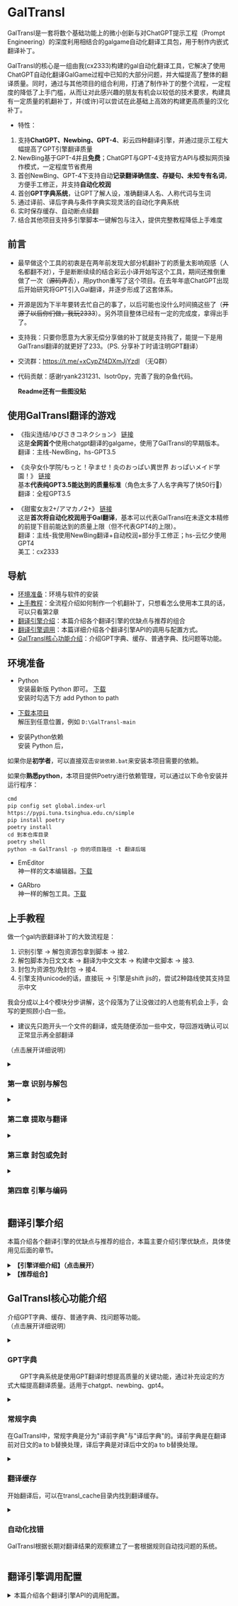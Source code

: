# GalTransl
  GalTransl是一套将数个基础功能上的微小创新与对ChatGPT提示工程（Prompt Engineering）的深度利用相结合的galgame自动化翻译工具包，用于制作内嵌式翻译补丁。   
   
  GalTransl的核心是一组由我(cx2333)构建的gal自动化翻译工具，它解决了使用ChatGPT自动化翻译GalGame过程中已知的大部分问题，并大幅提高了整体的翻译质量。同时，通过与其他项目的组合利用，打通了制作补丁的整个流程，一定程度的降低了上手门槛，从而让对此感兴趣的朋友有机会以较低的技术要求，构建具有一定质量的机翻补丁，并(或许)可以尝试在此基础上高效的构建更高质量的汉化补丁。  

  * 特性：   
  1. 支持**ChatGPT、Newbing、GPT-4**、彩云四种翻译引擎，并通过提示工程大幅提高了GPT引擎翻译质量   
  2. NewBing基于GPT-4并且**免费**；ChatGPT与GPT-4支持官方API与模拟网页操作模式，一定程度节省费用   
  3. 首创NewBing、GPT-4下支持自动**记录翻译确信度、存疑句、未知专有名词**，方便手工修正，并支持**自动化校润**   
  4. 首创**GPT字典系统**，让GPT了解人设，准确翻译人名、人称代词与生词   
  5. 通过译前、译后字典与条件字典实现灵活的自动化字典系统   
  6. 实时保存缓存、自动断点续翻   
  7. 结合其他项目支持多引擎脚本一键解包与注入，提供完整教程降低上手难度   

## 前言
* 最早做这个工具的初衷是在两年前发现大部分机翻补丁的质量太影响观感（人名都翻不对），于是断断续续的结合彩云小译开始写这个工具，期间还推倒重做了一次（~~源码弄丢~~），用python重写了这个项目。在去年年底ChatGPT出现后开始研究将GPT引入Gal翻译，并逐步形成了这套体系。   

* 开源是因为下半年要转去忙自己的事了，以后可能也没什么时间搞这些了（~~开源了以后你们做，我玩2333~~）。另外项目整体已经有一定的完成度，拿得出手了。   
   
* 支持我：只要你愿意为大家无偿分享做的补丁就是支持我了，能提一下是用GalTransl翻译的就更好了233。（PS. 分享补丁时请注明GPT翻译）   

* 交流群：https://t.me/+xCypZf4DXmJjYzdl （无Q群）   

* 代码贡献：感谢ryank231231、Isotr0py，完善了我的杂鱼代码。   

  **Readme还有一些图没贴**

## 使用GalTransl翻译的游戏

* 《指尖连结/ゆびさきコネクション》 [链接](https://tieba.baidu.com/p/8282814801?pid=146960460177)   
这是**全网首个**使用chatgpt翻译的galgame，使用了GalTransl的早期版本。  
翻译：主线-NewBing，hs-GPT3.5   

* 《炎孕女仆学院/もっと！孕ませ！炎のおっぱい異世界 おっぱいメイド学園！》 [链接](https://www.2dfan.com/downloads/16362)   
基本**代表纯GPT3.5能达到的质量标准**（角色太多了人名字典写了快50行🤣）   
翻译：全程GPT3.5   

* 《甜蜜女友2+/アマカノ2+》 [链接](https://www.2dfan.com/downloads/16596)   
这是**首次将自动化校润用于Gal翻译**，基本可以代表GalTransl在未逐文本精修的前提下目前能达到的质量上限（但不代表GPT4的上限）。   
翻译：主线-我使用NewBing翻译+自动校润+部分手工修正；hs-云忆夕使用GPT4   
美工：cx2333   

## 导航
* [环境准备](https://github.com/XD2333/GalTransl#环境准备)：环境与软件的安装   
* [上手教程](https://github.com/XD2333/GalTransl#上手教程)：全流程介绍如何制作一个机翻补丁，只想看怎么使用本工具的话，可以只看第2章   
* [翻译引擎介绍](https://github.com/XD2333/GalTransl#翻译引擎介绍)：本篇介绍各个翻译引擎的优缺点与推荐的组合   
* [翻译引擎调用](https://github.com/XD2333/GalTransl#翻译引擎调用配置)：本篇详细介绍各个翻译引擎API的调用与配置方式。   
* [GalTransl核心功能介绍](https://github.com/XD2333/GalTransl#galtransl核心功能介绍)：介绍GPT字典、缓存、普通字典、找问题等功能。  

## 环境准备
  * Python   
  安装最新版 Python 即可。 [下载](https://www.python.org/downloads/)   
  安装时勾选下方 add Python to path   
   
  * [下载本项目](https://github.com/XD2333/GalTransl/releases/)   
  解压到任意位置，例如 `D:\GalTransl-main`

  * 安装Python依赖   
  安装 Python 后，
  
  如果你是**初学者**，可以直接双击`安装依赖.bat`来安装本项目需要的依赖。

  如果你**熟悉python**，本项目提供Poetry进行依赖管理，可以通过以下命令安装并运行程序：

  ```
  cmd
  pip config set global.index-url https://pypi.tuna.tsinghua.edu.cn/simple
  pip install poetry
  poetry install
  cd 到本仓库目录
  poetry shell
  python -m GalTransl -p 你的项目路径 -t 翻译后端
  ```

  * EmEditor   
  神一样的文本编辑器。[下载](https://www.ghxi.com/emeditor.html)   
  
  * GARbro   
  神一样的解包工具。[下载](https://ghproxy.com/https://github.com/morkt/GARbro/releases/download/v1.5.44/GARbro-v1.5.44.2904.rar)   

## 上手教程
做一个gal内嵌翻译补丁的大致流程是：   
1. 识别引擎 -> 解包资源包拿到脚本 -> 接2.   
2. 解包脚本为日文文本 -> 翻译为中文文本 -> 构建中文脚本 -> 接3.   
3. 封包为资源包/免封包 -> 接4.
4. 引擎支持unicode的话，直接玩 -> 引擎是shift jis的，尝试2种路线使其支持显示中文   

我会分成以上4个模块分步讲解，这个段落为了让没做过的人也能有机会上手，会写的更照顾小白一些。   

* 建议先只跑开头一个文件的翻译，或先随便添加一些中文，导回游戏确认可以正常显示再全部翻译   
   
（点击展开详细说明）   
<details>

<summary> <b> 

### 第一章 识别与解包   
</b> </summary>
识别引擎其实很简单，通常来说，使用GARbro打开游戏目录内的任意资源包，在左下方的状态栏中就会显示引擎名称： 

或者，参考[资源包后缀表](https://morkt.github.io/GARbro/supported.html)，比较资源包的后缀。   

脚本一般在一些有明显关键字的资源包，或在资源包中明显关键字的目录内，例如：scene、scenario、message等字样。并且脚本通常是由许多明显分章节、分人物，有的还分出了主线和hs(例如带_h)，通常多翻找几个资源包就能找到。   

或者，参考[Dir-A佬的教程](https://space.bilibili.com/8144708/)   

特别的，针对新的krkrz引擎，GARbro已经无法打开资源包，可以用[KrkrzExtract项目](https://github.com/xmoezzz/KrkrzExtract/releases/tag/1.0.0.0)，将游戏拖到exe上启动。然后下一个全cg存档，直接把所有剧情ctrl一遍，也可以获取到脚本文件。   

</details>
<details>

<summary> <b> 

### 第二章 提取与翻译   
</b> </summary>
* **【2.1. 提取脚本文本】**   
&ensp;&ensp;&ensp;&ensp;通常情况下，本项目是结合[VNTextPatch工具](https://github.com/arcusmaximus/VNTranslationTools)来解包脚本的。 VNTextPatch是由外国大佬arcusmaximus开发的[支持许多引擎](https://github.com/arcusmaximus/VNTranslationTools#vntextpatch)脚本的提取与注入的通用工具。（但并不是这些引擎都能搞定了，实测有的游戏是会提取失败的）   
   
&ensp;&ensp;&ensp;&ensp;VNTextPatch是使用cmd操作的，为了降低上手难度，我搓了一个图形化的界面，你可以在项目的useful_tools/GalTransl_DumpInjector内找到，点击GalTransl_DumpInjector.exe运行。   
&ensp;&ensp;&ensp;&ensp;现在，你只需要选择日文脚本目录，然后选择保存提取的日文json的目录，这里一般将日文脚本放到叫script_jp的文件夹，再新建一个json_jp目录，用于存储提取出的脚本：   
![图1](./img/img_dumper.png)
&ensp;&ensp;&ensp;&ensp;在这里，需要明确一个概念：GalTransl全程是使用JSON格式输入、处理和输出的。[JSON是什么](http://c.biancheng.net/json/what-is-json.html)   
提取出来的json_jp文件打开是这个样子的：   
```json
[
  {
    "message": "わりと遠慮のない子らしい。でも、屈託のない明るさも\r\n相まってこういうのも悪くない。"
  },
  {
    "name": "咲來",
    "message": "「ってか、白鷺学園だったらあたしと一緒じゃん。\r\nセンパイだったんですねー」"
  }
]
```
&ensp;&ensp;&ensp;&ensp;其中，每个{}object(对象)是一句话，`message`是消息内容，如果object还带了`name`，说明是对话。不过可能并不是所有类型的脚本都可以带name提取，当可以带name时，GalTransl的翻译质量会更好。   
&ensp;&ensp;&ensp;&ensp;PS. GalTransl只支持指定格式的json文件输入，但并不是说GalTransl就与VNTextPatch工具绑定了，你完全可以通过其他工具提取出脚本文本，然后尝试使用"正则表达式模式"将其他格式的文本与json文本转换，但是需要一些正则经验。   

* **【2.2. GalTransl启动】**   
&ensp;&ensp;&ensp;&ensp;将本项目下载下来解压到任意位置（示例中默认为D盘根目录），在项目示例文件夹`sampleProject`中，找到示例配置文件`config.inc.yaml`，将其重命名为`config.yaml`。  

&ensp;&ensp;&ensp;&ensp;本教程使用GPT3.5官方API来举例。其他项目可参考下面[引擎使用]()章节，修改示例项目的`config.yaml`即可调用。   
&ensp;&ensp;&ensp;&ensp;先将所有提取出的日文json文件放入`sampleProject`内的`json_jp`文件夹中，然后用任意文本编辑器编辑`config.yaml`文件，按注释修改以下内容：
```yaml
# 代理设置
proxy:
  enableProxy: false # 是否启用代理(true/false)
  proxies:
    - address: socks5://127.0.0.1:10818 # 代理地址
backendSpecific:
  GPT35: # GPT3.5 官方 API
    tokens: # 令牌列表
      - token: sk-xxxxxxxx # 你的令牌
        endpoint: https://api.openai.com  # 这个令牌对应的OPENAI API请求的端点，使用转发或第三方API时需要修改
      - token: sk-yyyyyyyy # 可以填多个令牌，如果你只有一个的话，把示例文件的这两行删掉
        endpoint: "" # 可以填多个令牌，如果你只有一个的话，把示例文件的这两行删掉
    defaultEndpoint: https://api.openai.com # 默认 API 端点，一般不修改
```   
&ensp;&ensp;&ensp;&ensp;在这里需要一个openai的api key，以及需要魔法上网。如果你的魔法上网不稳定的话，可以尝试[自建openai api转发](https://github.com/noobnooc/noobnooc/discussions/9)。我建好了一个，免费给大家用(不一定总是可用，因为有免费限额，可能会被人滥用)，只需要再做如下修改：   
```python
  enableProxy: false # 此时不要设置代理

  GPT35: # GPT3.5 官方 API
    tokens: # 令牌列表
      - token: sk-xxxxxxxx # 你的令牌
        endpoint: https://openaiapi.cx2333.com  # 使用转发API端点
```   
&ensp;&ensp;&ensp;&ensp;如果连api key也没有的话，你甚至还可以使用第三方api项目：   
* 使用[GPT-API-free项目](https://github.com/chatanywhere/GPT_API_free)，这是一个openai api的第三方代理，提供每小时120请求的**免费API**。   
* 或[openai-sb项目](https://openai-sb.com/)，这也是个代理项目，价格还算优惠，这不是推广，我也不担保它的稳定性。   
   
&ensp;&ensp;&ensp;&ensp;但要注意这里获取的key是第三方的key，不能用于官方API和我的转发API端点。如果你使用类似项目的话，做以下额外的修改：   
```python
  enableProxy: false # 此时不要设置代理

  GPT35: # GPT3.5 官方 API
    tokens: # 令牌列表
      - token: sk-xxxxxxxx # 你的第三方令牌
        endpoint: https://api.chatanywhere.com.cn  # 使用第三方API端点
```   
   
&ensp;&ensp;&ensp;&ensp;修改好项目设置后，确保你已经安装了需要的依赖（见环境准备），然后双击`run.bat`，首先输入或拖入项目文件夹，例如`D:\GalTransl-main\sampleProject`

接着选择gpt35:

![img_gpt35](./img/img_gpt35.png)

程序就会启动并开始翻译： 

![img_start](./img/img_start.png)

&ensp;&ensp;&ensp;&ensp;**但是**，我不建议你就这样开始翻译了，你至少要先看一下[GPT字典的使用](https://github.com/XD2333/GalTransl#gpt字典)，为你要翻译的gal设定好各角色的人名字典，这样才能保证基本的质量。   

&ensp;&ensp;&ensp;&ensp;翻译完成后，如果你想手工修正，见[翻译缓存章节](https://github.com/XD2333/GalTransl#翻译缓存)

* **【2.3. 构建中文脚本】**   
&ensp;&ensp;&ensp;&ensp;如果你是使用GalTransl提取注入工具提取的脚本，构建同理，选择日文脚本目录、中文json目录、中文脚本保存目录，然后点'注入'，即可将文本注入回脚本。但这里面有一些坑，第四章会提到。

注：这里一般把中文脚本保存目录叫script_cn，因为日文脚本目录叫script_jp


</details>

<details>

<summary> <b> 

### 第三章 封包或免封   
</b> </summary>

&ensp;&ensp;&ensp;&ensp;构建好中文脚本后，下一步就是想办法让游戏读取。首先目前主流引擎基本都是支持免封包读取的，可以继续参考Dir-A佬的[教程](https://space.bilibili.com/8144708/)，看看你要搞的引擎支不支持免封包读取。   
&ensp;&ensp;&ensp;&ensp;特别的，针对krkr/krkrz引擎，可以使用arcusmaximus大佬的[KirikiriTools工具](https://github.com/arcusmaximus/KirikiriTools)，下载里面的version.dll，丢到游戏目录里，然后在游戏目录里新建一个"unencrypted"文件夹，将脚本丢进去，就可以让krkr读取   

</details>

<details>

<summary> <b> 

### 第四章 引擎与编码   
</b> </summary>

&ensp;&ensp;&ensp;&ensp;在这一章首先需要了解一下unicode、sjis(shift jis)、gbk编码的基础知识，为了偷懒在这里我还是放[Dir-A佬的文章](https://www.bilibili.com/read/cv12367744/)，如果你对这块不了解的话，先去读一下。   

如果你在做的引擎支持unicode编码，例如krkr、Artemis引擎等，一般就可以直接玩了。但如果引擎是使用sjis编码的话，直接打开会是乱码，这时候需要通过2种路线尝试使其可以正常显示中文：   

路线1：使用GBK编码注入脚本，然后修改引擎程序使其支持GBK编码   
路线2：仍然使用sjis编码注入脚本，但通过sjis隧道或sjis替换模式，结合通用注入dll在运行过程中通过动态替换来显示中文   

GalTransl提取注入工具的VNTextPatch模式注入脚本时默认是以sjis或unicode(utf8)编码注入的，这取决于脚本类型。

* **使用路线1**   
（注：这个模式现在好像有bug）在注入前勾选"GBK编码注入"，在这个模式下所有GBK编码不支持的字符将被替换成空白，例如音符♪   
然后需要ollydbg或windbg工具，[在这里下载](https://down.52pojie.cn/Tools/Debuggers/)，用于修改引擎。   
最后还是去看[Dir-A佬的教程](https://space.bilibili.com/8144708/)，里面有教如何下断点、修改，完全没接触过逆向的话这可能很难，但没办法，照着视频多试试。   

* **使用路线2**   
在注入脚本时先什么都不勾选，如果有提示"sjis_ext.bin包含文字：xxx"的话，说明程序是以sjis编码注入的，并把这些不支持显示的字符放到script_cn目录内的sjis_ext.bin里供sjis隧道模式调用了。   

**sjis隧道**：仍然来自arcusmaximus大佬的VNTranslationTools项目中的[VNTextProxy组件](https://github.com/arcusmaximus/VNTranslationTools#vntextproxy)。VNTextPatch在将文本注入回脚本时，会将sjis编码不支持的字符临时替换为sjis编码中未定义的字符，VNTextProxy通过DLL劫持技术HOOK游戏，并在遇到这些字符时再把它还原回去。   

当使用sjis隧道模式时，将`script_cn`内的`sjis_ext.bin`文件移动到游戏目录内，然后将useful_tools\VNTextProxy内的所有dll逐个丢到游戏目录内(一般推荐先试version.dll，或使用PEID/DIE等工具查输入表)，运行游戏，看有没有哪个dll可以正确的hook游戏并让不显示的文本可以正常显示（不正常的话那些地方会是空的）。不正常的话，删掉这个DLL，换下一个。[详细设置见此](https://github.com/XD2333/GalTransl/tree/main/useful_tools/VNTextProxy)

**sjis替换**：来自AtomCrafty大佬的[UniversalInjectorFramework(通用注入框架)](https://github.com/AtomCrafty/UniversalInjectorFramework#character-substitution)项目，也是通过DLL劫持技术HOOK游戏，并可以将某个字符根据设置替换成指定的另一个字符，不限编码。我建立了一套替换字典，按一些规则梳理了sjis编码内不支持的简中汉字与sjis支持的汉字的映射关系，可以满足99.99%常用简体中文汉字的正常显示(见hanzi2kanji_table.txt)，并将替换功能写在了GalTransl提取注入工具内。在替换后结合sjis替换功能在游戏中将这些汉字替换回简中文字，实现游戏的正常显示。

当使用sjis替换模式时，可以先运行一遍GalTransl提取注入工具的注入文本，获取游戏不支持的文字列表（注入后会提示"sjis_ext.bin包含文字：xxx"），然后，勾选"sjis替换模式注入"，把这些文字复制到右边的文本框内，再点击注入。注入后会获得一个sjis替换模式配置。

打开useful_tools/UniversalInjectorFramework文件夹，里面也是很多dll，也是逐个尝试，一般推荐先试winmm.dll，把目录内的uif_config.json一并复制到游戏目录，然后编辑这个json，按GalTransl提取注入工具提供的配置填写`source_characters`和`target_characters`。然后运行游戏，如果游戏可以正常运行，并且弹出了一个像这样的控制台：
![img_terminal](./img/img_terminal.png)
那多半就搞定了。如果不正常的话，删掉这个DLL，尝试换下一个。
注：UniversalInjectorFramework也支持sjis隧道模式，可以设置`tunnel_decoder`为`True`然后在`mapping`里填入sjis_ext.bin包含文字。[详细设置见此](https://github.com/XD2333/GalTransl/tree/main/useful_tools/UniversalInjectorFramework)

</details>


## 翻译引擎介绍   
本篇介绍各个翻译引擎的优缺点与推荐的组合，本篇主要介绍引擎优缺点，具体使用见后面的章节。   

<details>
<summary> <b>【引擎详细介绍】（点击展开）</b> </summary>

* **NewBing**:+1::+1::+1:   
NewBing是微软的Bing ai助手，它[基于GPT-4](https://blogs.bing.com/search/march_2023/Confirmed-the-new-Bing-runs-on-OpenAI%E2%80%99s-GPT-4)，且不收费，是当你想创建高质量翻译时我推的LLM  
   
  * 优点：   
  ✔ **白嫖GPT-4**   
  ✔ 高质量的上下文分析与保持原文风格能力   
  ✔ 支持对每句翻译**自动给出翻译确信度**，方便人工校对   
  ✔ 在确信度低时，支持自动记录**它觉得存疑的片段**，方便人工校对   
  ✔ 支持自动记录**它不认识的专有名词**，方便人工校对   
  ✔ 支持对初翻做二次**自动化校对润色**   
   
  * 缺点：   
  🔞 **涩涩打咩**，只能用于非h内容，需要结合其他引擎   
  ❔ 每账号目前24小时提问200次   
  🚸 速度较慢，如果开启自动化再校润，会慢更多   
  ❔ 目前自动化校润不算稳定   
  🛫 目前需要翻墙   
    
  * 总结：它很强，但它运行在青少年模式(NewBing大小姐拒绝了本次请求🙏)   
  ---   
* **ChatGPT**:+1::+1:   
目前大火的OpenAI的大语言模型，模型代号为gpt-3.5-turbo，也就是GPT-3.5。本项目提供通过官方api与模拟网页操作两种方式调用ChatGPT，优化了token用量，并通过提示工程优化了翻译质量，解除了涩涩限制。   
   
  * 优点：   
  ✔ 涩涩解禁，~~很会涩涩~~   
  ✔ 翻译质量弱于GPT4，但在提示工程的优化下**仍然吊打老式机翻**   
     
  * 缺点：   
  🫰 需要一定费用，可以通过买key、买api代理、使用模拟网页的方式一定程度节省(API开销大约是5刀额度翻译60w-70w字)   
  🛫 使用官方API和官方地址的话，需要翻墙。可以通过自建转发的方式解决   
  🚩 使用模拟网页操作方式的话，**可能因此被封号**（封号因素有很多，主要是用了虚拟卡）   
  ❔ 经常丢失换行符，偶发遗留日文、窜行、过度脑补、逻辑混乱，可通过找问题系统部分解决   
  👎 **不支持**自动化校润、提供确信度、记录存疑片段和未知名词，似乎已超出它的能力极限   
    
  * 总结：速度与价格都尚可，搞个拔作绰绰有余。~~它已经很努力了，只是不太聪明~~   
  ---   
* **GPT-4**:+1:  
目前大火的OpenAI的*最先进*大语言模型，模型代号为GPT-4。本项目提供通过官方API与模拟网页操作两种方式调用GPT-4，优化了token用量，并通过提示工程解除了涩涩限制。   
  
  * 优点：   
  ✔ *GPT4涩涩（*   
  ✔ 其他特性同NewBing   
   
  * 缺点：   
  🫰 贵，不推荐使用   
  🚸 速度较慢，每账号目前24小时提问200次   
  🚩 模拟网页操作方式是逆向网页版GPT4的，**可能因此被封号**（封号因素有很多，主要是用了虚拟卡）   

  * 总结：~~氪服困难~~，有爱的话合购一个来搞也不是不可以。不要用官方API，用不起。   
  ---   
* **彩云小译**   
  彩云小译api，传统机翻，本项目断断续续写了两年多，大部分时间都是基于这个引擎来构建云翻补丁   
     
  * 优点：   
  ✔ 翻译快，一次30句   
  ✔ 免费额度   
  ✔ 质量差强人意      
     
  * 缺点：   
  👀 特殊内容经常性乱翻、错翻，语句不通顺   

  * 总结：~~什么年代了还用传统机翻？~~   
  
</details>

<details>
<summary> <b>【推荐组合】   </b> </summary>

| 质量 | 效率 | 组合 |
| --- | --- | --- |
| 还行 | 尚可 | 全程GPT-3.5 |
| 较好 | 较慢 | 主线NewBing + 特殊GPT-3.5 |
| 更好 | 更慢 | 主线NewBing + 特殊GPT-3.5 + 主线NewBing二次润色 |
| 最好 | 最慢 | 主线NewBing + 特殊GPT-4 + 主线NewBing二次润色 + 特殊GPT-4二次润色(或不做) |
   
从上到下效率递减，质量递增。注意，以上所有的“质量”，指的是机翻质量，可以结合人工修transl_cache进一步提高质量（见transl_cache章节）。    

</details>

## GalTransl核心功能介绍
介绍GPT字典、缓存、普通字典、找问题等功能。    
（点击展开详细说明）     
<details>

<summary>   
   
### GPT字典
&ensp;&ensp;&ensp;&ensp;GPT字典系统是使用GPT翻译时想提高质量的关键功能，通过补充设定的方式大幅提高翻译质量。适用于chatgpt、newbing、gpt4。   
   
</summary>   

* 举例来说，你可以提前在这里对每个角色名的中文翻译进行定义，并说明这个角色的设定，例如性别、大致年龄、职业等。通过自动给GPT喂这些设定，可以自动调整合适的人称代词他/她、称谓等，并固定人名为假名时的中文翻译。   
* 再比如，可以在这里为GPT补充一些它总是翻不对的词语，如果提供一定的解释，它会理解的更好。 
   
---   
   
* 通过下面这个例子认识GPT字典喂人物设定的用法，每行的格式为`日文[Tab]中文[Tab]解释(可不写)`，注意中间的连接符为**TAB**   
```
フラン	芙兰	name, lady, teacher
笠間	笠间	笠間 陽菜乃’s lastname, girl
陽菜乃	阳菜乃	笠間 陽菜乃's firstname, girl
真亜紗	真亚纱	name, lady, 萌依's mom
$str20	$str20	player's codename, boy
```
这几条字典都是定义角色用的：   
* 第一条可以理解为我想告诉GPT：“假名フラン的翻译是芙兰，这是人名，是位女士，是老师”。这样GPT在翻译フラン先生的时候就会翻译成芙兰老师而不会是芙兰医生。   
* 二三条是同一个人的日本姓和名，经测试姓名必须拆成两行写，不然GPT3.5会不认识。
* 第四条在最后的属性中说明了一个人物关系：萌依's mom，但人物关系似乎并无太大写的必要，除非剧情中这两个人经常一起出现。   
* 第五条是男主在脚本中使用占位符而不是名字时的写法。**注意即使日文和中文相同，也要再重复一遍**   

---   
   
* 通过下面这个例子认识GPT字典喂生词的用法，每行的格式亦为`日文[Tab]中文[Tab]解释(可不写)`，注意中间的连接符为**TAB**   
```
大家さん  房东
あたし	我/人家	use '人家' when being cute
```
* 当你发现GPT不太认识这个词，例如“大家さん”时，并且你发现这个词含义比较唯一，那么就可以像这样加进通用GPT字典里，以后遇到这个词就会自动喂进去。   
* 第二行的中文写了一个多义词“我/人家”，并且在解释中写了“当扮可爱时用人家”。GPT3.5没那么聪明，但GPT4基本可以按解释来灵活运用。   

在程序目录中，`Dict`文件夹内有"通用GPT字典.txt"，在`sampleProject`文件夹内会有"项目GPT字典.txt"，一般人名定义写进项目字典，通用提高翻译质量的词汇写进通用字典。   
不用担心字典过大会带来副作用，只有当本次发送给GPT的人名和句子中有这个词，这个词的解释才会被送进本轮的对话中。也不要什么词都往里加，~~什么都往里加只会害了你~~，推荐只写**各角色的设定**和**总是会翻错的词**。 

运行时字典会动态的展示在每一次请求里：

![img_start](./img/img_start.png)

</details>   
   
<details>

<summary>   

### 常规字典
在GalTransl中，常规字典是分为"译前字典"与"译后字典"的。译前字典是在翻译前对日文的a to b替换处理，译后字典是对译后中文的a to b替换处理。   

</summary>   

译前字典有什么用呢，这里给大家分享一个适用于传统机翻引擎的小技巧。      
```txt
在使用传统机翻引擎时，针对人名乱翻的情况，一个解决办法是：
在翻译前先把人名替换成一个肯定不会乱翻的名字，例如，我一般把男主角直接替换成"张三"，
并且彩云小译永远也不会翻错这个名字，然后在译后字典里再把张三替换回男主的中文对应原名，
这样就实现了让传统机翻引擎稳定的翻译人名，女主同理。   
```
但由于GPT时代有了GPT字典系统，这个技巧基本上没啥用了。现在译前字典多用于一些口齿不清的矫正情况，以及多个词代表同个意思的话，可以用译前字典先统一。   
   
译后字典就是比较常见的字典，在译后将某个词替换成另一个词，但是此处我改进了一个叫"条件字典"的东西。条件字典实际上就是在替换前增加了一步判断，用于避免误替换、过度替换等情况。   
每行格式为`pre_jp/post_jp[tab]判断词[tab]查找词[tab]替换词`   
* pre_jp/post_jp代表判断词查找的位置，定义在"翻译缓存"章节讲
* 判断词：如果在查找位置中找到判断词，才会激活后面的替换。   
* 判断词可以在开头加"!"代表"不存在则替换"，否则一般是代表"存在则替换"。   
* 判断词可以使用`[or]`或`[and]`关键字连接，多个`[or]`连接代表"有一个条件满足就进入替换"，多个`[and]`连接代表"条件都满足才进入替换"   

</details>

<details>

<summary>   

### 翻译缓存
开始翻译后，可以在transl_cache目录内找到翻译缓存。   
</summary>  

翻译缓存与json_jp是一一对应的，在翻译过程中，翻译结果会优先写进缓存里，当一个文件被翻译完成后，才会出现在json_cn里。   

首先，总结一些要点：   
1. 当你想重翻某句时，打开对应的翻译缓存文件，删掉该句的pre_zh整行(**不要留空行**)   
2. 当你想重翻某文件时，直接删对应的翻译缓存文件。   
3. 当GalTransl正在翻译时，不要修改正在翻译的文件的缓存，改了也会被覆写回去。   
4. json_cn结果文件 = 翻译缓存内的pre_zh/proofread_zh + 译后字典替换 + 恢复对话框   
5. 当新的post_jp与缓存内的post_jp不一致时，会触发重翻，一般发生在添加了新的译前字典时

下面是翻译缓存的典型样例：   
```json
    {
        "index": 4,
        "name": "",
        "pre_jp": "欠品していたコーヒー豆を受け取ったまでは良かったが、\r\n帰り道を歩いていると汗が吹き出してくる。",
        "post_jp": "欠品していたコーヒー豆を受け取ったまでは良かったが、\r\n帰り道を歩いていると汗が吹き出してくる。",
        "pre_zh": "领取了缺货的咖啡豆还好，\r\n但是走在回去的路上就汗流浃背了。",
        "proofread_zh": "领了缺货的咖啡豆倒是没问题，\r\n可是走在回去的路上，汗水就冒了出来。",
        "trans_by": "NewBing",
        "proofread_by": "NewBing",
        "trans_conf": 0.94,
        "doub_content": [
            "汗流浃背"
        ]
    },
```
解释一下每个字段的含义:  
* 基本参数：   
`index`  序号   
`name`  人名   
`pre_jp`  原始日文   
`post_jp`  处理后日文。一般来讲，post_jp = pre_jp 去除对话框 + 译前字典替换   
`pre_zh`  原始中文   
`proofread_zh`  校对的中文   
没有post_zh，post_zh在json_cn里。   

* 扩展参数：   
`trans_by`  翻译引擎/翻译者   
`proofread_by`  校对引擎/校对者   
`trans_conf`  翻译置信度，仅NewBing、GPT4支持，第4句0.94代表NewBing对该句的准确性有94%的把握   
`doub_content`  存疑片段，仅NewBing、GPT4支持，代表翻译引擎觉得翻译可能不准确的地方   
`unknown_proper_noun`  未知专有名词，仅NewBing、GPT4支持，方便后期人工修正   
`problem`  存储问题。见下方自动化找错。   
`post_zh_preview`  用于预览json_cn，但对它的修改并不会应用到json_cn，要修改`pre_jp`/`proofread_zh`

* 简单讲下如何用Emeditor修缓存：选中一个文件，先右键-Emeditor打开，然后把transl_cache内所有文件全选拖进去。   
这时候标签可能会占很大位置，右键标签-自定义标签页，将"标签不合适时"改成"无"，这样标签就只会在一行了。   
接着ctrl+f搜索，搜索你感兴趣的关键字（如problem、doub_content），勾选"搜索组群中所有文档"，即可快速在所有文件中搜索，或点提取快速预览所有的问题。   

* 在确定需要修改的内容后，直接修改对应句子的`pre_zh`，或`proofread_zh`，然后重新运行程序，就会生成新的json_cn
  
</details>

<details>

<summary>   

### 自动化找错

GalTransl根据长期对翻译结果的观察建立了一套根据规则自动找问题的系统。
</summary>  
找问题系统的开启是在各个项目的`config.yaml`里，默认配置是这样的

```yaml
# 问题分析机制配置
problemAnalyze:
  GPT35: # GPT35 / ChatGPT
    - 词频过高
    - 本无括号
    - 本无引号
    - 残留日文
    - 丢失换行
    - 多加换行
    - 比日文长
  arinashiDict:
    # 格式为 aaa:<空格>bbb
    aaa: bbb
    ccc: ddd
```

目前支持找以下问题，将问题名按示例放到对应的翻译引擎里来激活，删掉则禁用：
* 词频过高：某个字或符号重复超过20次会触发，用于寻找可能的乱翻情况。
* 本无括号：原句没有括号，但是翻译后多了括号，用于寻找过度脑补的情况。
* 本无引号：同上，但是找引号。
* 残留日文：翻译后仍有日文残留的情况。
* 丢失换行：翻译后把原有换行符（\r\n）丢了
* 多加换行：过度脑补，自己加了换行的情况。
* 比日文长：通常来说中文的信息量是比日文大的。所以如果某一句翻译后明显比日文长的话，说明这句的翻译可能窜行了（上一句或下一句的翻译窜到了本句）。在problem中会以"比日文长x倍"的形式记录。
* 彩云不识：仅用于彩云小译。彩云小译遇到没见过的词会翻译成something。

arinashi_dict是一个可以自定义规则的找问题字典，配置格式为
```
    # 格式为 aaa:<空格>bbb
    aaa: bbb
    ccc: ddd
```
设置后，程序会去寻找`在日文中有aaa，但译文中没有bbb`和`在日文中没有aaa，但在译文中有bbb`两种情况。   

找到问题后会存在翻译缓存里，见翻译缓存章节，使用Emeditor批量提取problem关键字就可以看到目前所有的问题了。

</details> 

## 翻译引擎调用配置

<details>

<summary>  
本篇介绍各个翻译引擎API的调用配置。
</summary>  


* **基础配置**   
```yaml
# 通用（杂项）设置
common:
  loggingLevel: info # 日志等级，可选 [debug/info/warning/error]
  retranslFail: false # 重翻NewBing拒绝翻译的句子。[True/False]
  multiThread: false # 多线程，[True/False]（暂不可用）
  gpt.streamOutputMode: true # 流式输出/打字机效果，开启方便观察过程，关闭方便观察结果。[True/False]
  gpt.numPerRequestTranslate: 9 # 单次翻译句子数量，不建议太大
  gpt.enableProofRead: false # (NewBing/GPT4)是否开启译后校润。[True/False]
  gpt.numPerRequestProofRead: 7 # (NewBing/GPT4)单次校润句子数量，不建议修改
  gpt.degradeBackend: false # (GPT3.5/4 官方API)是否将 GPT4 的key用于 GPT3.5 的请求。[True/False]
  gpt.restoreContextMode: true # (GPT3.5/4 官方API)重启自动恢复上下文。[True/False]
  gpt.fullContextMode: false # (GPT3.5/4 官方API)尽可能多的保留前文，翻译逻辑性更好，消耗token约翻4倍。[True/False]
  gpt.lineBreaksImprovementMode: false # (GPT3.5)换行符改善模式，减少丢换行符情况，但可能导致循环重试。[True/False]
  gpt.recordConfidence: true # (GPT4)记录确信度、存疑句，GPT4官方API关掉可节约token。[True/False]
  gpt.forceNewBingHs: false # (NewBing)强制NewBing翻译hs，导致速度变得很慢且可能更容易被ban号。[True/False]
```


* **NewBing**   
需要微软账号。然后下载[EditThisCookie扩展](https://chrome.google.com/webstore/detail/editthiscookie/fngmhnnpilhplaeedifhccceomclgfbg)   
访问https://www.bing.com/ ，登录后点EditThisCookie图标，点"导出Cookies"，   
然后在示例项目的文件夹里新建一个`newbing_cookies`文件夹，然后在里面新建一个txt，名称随意，把点击导出Cookies得到的内容粘贴进去保存即可。   

在配置文件中修改以下配置：   

```yaml
  bingGPT4:
    cookiePath:
      - newbing_cookies/cookie1.txt # 你的 cookies 文件1
      - newbing_cookies/cookie2.json # 你的 cookies 文件2，后缀不影响程序读取
```
cookiePath下可以将多个文件按例子往下写，当一个账号到达上限后，会切到下一个账号。

> 开启校润模式：   
配置`  gpt.enableProofRead: true`，翻译完一个json后会开始对这个json自动化再润色   

> 针对newbing经常吞内容，一个推荐的技巧是先设置`gpt.numPerRequestTranslate`为9或12，翻译一遍后，设置`retranslFail`为True，设置`gpt.numPerRequestTranslate`为3，再跑一遍。另外，如果脚本有将hs分开，可以单独为hs建一个项目文件夹翻，翻完合并json_jp和transl_cache。

* **ChatGPT**   
官方API调用方式见上手教程   

使用模拟网页操作模式时，登录网页版账号后访问https://chat.openai.com/api/auth/session

拷贝其中"accessToken":后面双引号内的一大串内容，复制到配置里，然后调用时选择Chatgpt-gpt35引擎即可调用
```yaml
  ChatGPT: # ChatGPT / GPT3.5(4) 非官方 API，模拟网页操作
    access_tokens:
      - access_token: xxx # 此处粘贴accessToken
```

* **GPT-4**   
官方API调用方式见上手教程，api key填入`  GPT4: # GPT4 官方 API`中   

使用模拟网页操作模式时，登录网页版账号后访问https://chat.openai.com/api/auth/session

拷贝其中"accessToken":后面双引号内的一大串内容，复制到配置里，然后调用时选择Chatgpt-gpt4引擎即可调用
```yaml
  ChatGPT: # ChatGPT / GPT3.5(4) 非官方 API，模拟网页操作
    access_tokens:
      - access_token: xxx # 此处粘贴accessToken
```

> 开启校润模式：   
配置`  gpt.enableProofRead: true`，翻译完一个json后会开始对这个json自动化再润色   

* **彩云小译**  
沉迷王国之泪，后面再补！   

</details>



